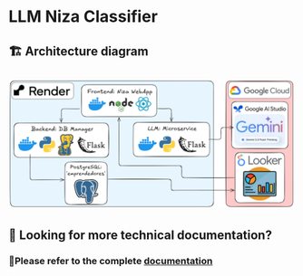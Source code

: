 # LLM Niza Classifier

## 🏗️ Architecture diagram
![](./docs/diagrams/diagram-components-clouds.png)
---

## 👀 Looking for more technical documentation?

### 📄Please refer to the complete [documentation](https://deepwiki.com/DCajiao/LLM-Niza-Classifier)
